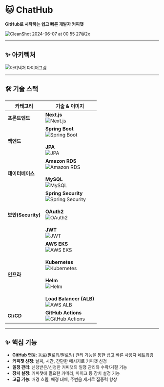 # 🐱 ChatHub
**GitHub로 시작하는 쉽고 빠른 개발자 커피챗**

![CleanShot 2024-06-07 at 00 55 27@2x](https://github.com/24-1Capstone/frontend/assets/94912717/02daa785-a52a-4cc5-b4ac-5c3d9671203a)

---

## ✨ 아키텍처
![아키텍처 다이어그램](https://github.com/ChatHub-Team/24-1Capstone-backend-refactoring/blob/main/docs/images/chathub%20architacture.png)

---

## 🛠 기술 스택

| **카테고리**    | **기술 & 이미지**                                                                                                                                                                                                                                                                  |
|-----------------|--------------------------------------------------------------------------------------------------------------------------------------------------------------------------------------------------------------------------------------------------------------------------------------|
| **프론트엔드**  | **Next.js** <br> ![Next.js](https://img.shields.io/badge/Next.js-000000?style=for-the-badge&logo=next.js&logoColor=white)                                                                                                                                                           |
| **백엔드**      | **Spring Boot** <br> ![Spring Boot](https://img.shields.io/badge/SpringBoot-6DB33F?style=for-the-badge&logo=spring&logoColor=white) <br><br> **JPA** <br> ![JPA](https://img.shields.io/badge/JPA-7B0099?style=for-the-badge)                                                 |
| **데이터베이스**| **Amazon RDS** <br> ![Amazon RDS](https://img.shields.io/badge/AmazonRDS-FF9900?style=for-the-badge&logo=amazonaws&logoColor=white) <br><br> **MySQL** <br> ![MySQL](https://img.shields.io/badge/MySQL-4479A1?style=for-the-badge&logo=mysql&logoColor=white)                              |
| **보안(Security)** | **Spring Security** <br> ![Spring Security](https://img.shields.io/badge/Spring_Security-6DB33F?style=for-the-badge&logo=spring&logoColor=white) <br><br> **OAuth2** <br> ![OAuth2](https://img.shields.io/badge/OAuth2-4285F4?style=for-the-badge&logo=oauth&logoColor=white) <br><br> **JWT** <br> ![JWT](https://img.shields.io/badge/JWT-000000?style=for-the-badge&logo=jwt&logoColor=white) |
| **인프라**      | **AWS EKS** <br> ![AWS EKS](https://img.shields.io/badge/AWS_EKS-232F3E?style=for-the-badge&logo=amazon-eks&logoColor=white) <br><br> **Kubernetes** <br> ![Kubernetes](https://img.shields.io/badge/Kubernetes-326CE5?style=for-the-badge&logo=kubernetes&logoColor=white) <br><br> **Helm** <br> ![Helm](https://img.shields.io/badge/Helm-0A5BFF?style=for-the-badge&logo=helm&logoColor=white) <br><br> **Load Balancer (ALB)** <br> ![AWS ALB](https://img.shields.io/badge/AWS_ALB-FF9900?style=for-the-badge&logo=amazon&logoColor=white) |
| **CI/CD**       | **GitHub Actions** <br> ![GitHub Actions](https://img.shields.io/badge/GitHub_Actions-2088FF?style=for-the-badge&logo=github-actions&logoColor=white)                                                                                                                              |

---

## ✨ 핵심 기능
- **GitHub 연동**: 동료(팔로워/팔로잉) 관리 기능을 통한 쉽고 빠른 사용자 네트워킹
- **커피챗 신청**: 날짜, 시간, 간단한 메시지로 커피챗 신청
- **일정 관리**: 신청받은/신청한 커피챗의 일정 관리와 수락/거절 기능
- **장치 설정**: 커피챗에 필요한 카메라, 마이크 등 장치 설정 기능
- **고급 기능**: 배경 흐림, 배경 대체, 주변음 제거로 집중력 향상
